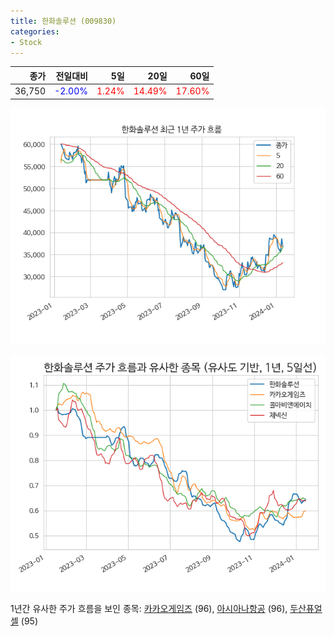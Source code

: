 ```yaml
---
title: 한화솔루션 (009830)
categories:
- Stock
---
```


|종가|전일대비|5일|20일|60일|
|---:|-------:|--:|---:|---:|
|36,750|<span style="color: blue">-2.00%</span>|<span style="color: red">1.24%</span>|<span style="color: red">14.49%</span>|<span style="color: red">17.60%</span>|


<!-- more -->

![009830](/assets/images/stock/009830.png)

![009830](/assets/images/stock/009830_sim.png)

1년간 유사한 주가 흐름을 보인 종목:
[카카오게임즈](/stock/293490/) (96),
[아시아나항공](/stock/020560/) (96),
[두산퓨얼셀](/stock/336260/) (95)